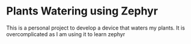 # Plants Watering using Zephyr
This is a personal project to develop a device that waters my plants. 
It is overcomplicated as I am using it to learn zephyr
